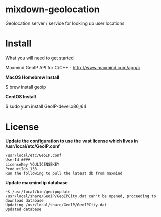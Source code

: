 mixdown-geolocation
===================

Geolocation server / service for looking up user locations.

Install
=======

What you will need to get started

Maxmind GeoIP API for C/C++ - http://www.maxmind.com/app/c

__MacOS Homebrew Install__

$ brew install geoip

__CentOS Install__

$ sudo yum install GeoIP-devel.x86_64


License
=======

__Update the configuration to use the vast license which lives in /usr/local/etc/GeoIP.conf__

```
/usr/local/etc/GeoIP.conf
UserId ####
LicenseKey YOULICENSEKEY
ProductIds 133
Run the following to pull the latest db from maxmind
```

__Update maxmind ip database__

```
~$ /usr/local/bin/geoipupdate
/usr/local/share/GeoIP/GeoIPCity.dat can't be opened, proceeding to download database
Updating /usr/local/share/GeoIP/GeoIPCity.dat
Updated database
```
